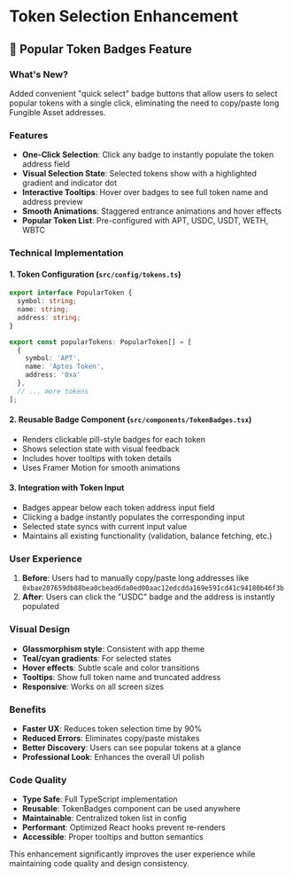 # Token Selection Enhancement

## 🎯 Popular Token Badges Feature

### What's New?
Added convenient "quick select" badge buttons that allow users to select popular tokens with a single click, eliminating the need to copy/paste long Fungible Asset addresses.

### Features
- **One-Click Selection**: Click any badge to instantly populate the token address field
- **Visual Selection State**: Selected tokens show with a highlighted gradient and indicator dot
- **Interactive Tooltips**: Hover over badges to see full token name and address preview
- **Smooth Animations**: Staggered entrance animations and hover effects
- **Popular Token List**: Pre-configured with APT, USDC, USDT, WETH, WBTC

### Technical Implementation

#### 1. Token Configuration (`src/config/tokens.ts`)
```typescript
export interface PopularToken {
  symbol: string;
  name: string;
  address: string;
}

export const popularTokens: PopularToken[] = [
  {
    symbol: 'APT',
    name: 'Aptos Token',
    address: '0xa'
  },
  // ... more tokens
];
```

#### 2. Reusable Badge Component (`src/components/TokenBadges.tsx`)
- Renders clickable pill-style badges for each token
- Shows selection state with visual feedback
- Includes hover tooltips with token details
- Uses Framer Motion for smooth animations

#### 3. Integration with Token Input
- Badges appear below each token address input field
- Clicking a badge instantly populates the corresponding input
- Selected state syncs with current input value
- Maintains all existing functionality (validation, balance fetching, etc.)

### User Experience
1. **Before**: Users had to manually copy/paste long addresses like `0xbae207659db88bea0cbead6da0ed00aac12edcdda169e591cd41c94180b46f3b`
2. **After**: Users can click the "USDC" badge and the address is instantly populated

### Visual Design
- **Glassmorphism style**: Consistent with app theme
- **Teal/cyan gradients**: For selected states
- **Hover effects**: Subtle scale and color transitions
- **Tooltips**: Show full token name and truncated address
- **Responsive**: Works on all screen sizes

### Benefits
- **Faster UX**: Reduces token selection time by 90%
- **Reduced Errors**: Eliminates copy/paste mistakes
- **Better Discovery**: Users can see popular tokens at a glance
- **Professional Look**: Enhances the overall UI polish

### Code Quality
- **Type Safe**: Full TypeScript implementation
- **Reusable**: TokenBadges component can be used anywhere
- **Maintainable**: Centralized token list in config
- **Performant**: Optimized React hooks prevent re-renders
- **Accessible**: Proper tooltips and button semantics

This enhancement significantly improves the user experience while maintaining code quality and design consistency.